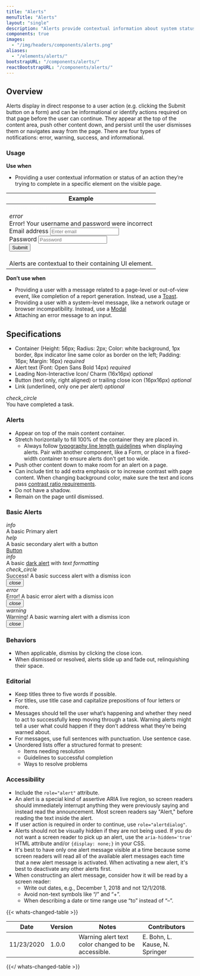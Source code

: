 ```yaml
---
title: "Alerts"
menuTitle: "Alerts"
layout: "single"
description: "Alerts provide contextual information about system status that persists until dismissed or resolved."
components: true
images:
  - "/img/headers/components/alerts.png"
aliases:
  - "/elements/alerts/"
bootstrapURL: "/components/alerts/"
reactBootstrapURL: "/components/alerts/"
---
```


## Overview

Alerts display in direct response to a user action (e.g. clicking the Submit button on a form) and can be informational or identify actions required on that page before the user can continue. They appear at the top of the content area, push other content down, and persist until the user dismisses them or navigates away from the page. There are four types of notifications: error, warning, success, and informational.

### Usage

**Use when**

- Providing a user contextual information or status of an action they’re trying to complete in a specific element on the visible page.

<table class="table table-bordered">
  <thead class="thead-light">
    <tr>
      <th scope="col">Example</th>
    </tr>
  </thead>
  <tbody>
    <tr>
      <td style="line-height: 1.25" scope="row">
        <div class="border">
          <div class="p-3 bg-primary text-white d-flex">
            <i class="material-icons" style="color: #fff;">menu</i>
            <span class="h1 ml-3 mb-0" style="color: #fff;">App Title</span>
          </div>
          <div class="alert alert-danger mx-3 mt-3 mb-0" role="alert">
            <i class="modus-icon material-icons alert-icon">error</i>
            <div>Error! Your username and password were incorrect</div>
          </div>
          <div class="p-3">
            <form>
              <div class="form-group">
                <label for="exampleInputEmail1">Email address</label>
                <input
                  type="email"
                  class="form-control"
                  id="exampleInputEmail1"
                  aria-describedby="emailHelp"
                  placeholder="Enter email"
                />
              </div>
              <div class="form-group">
                <label for="exampleInputPassword1">Password</label>
                <input
                  type="password"
                  class="form-control"
                  id="exampleInputPassword1"
                  placeholder="Password"
                />
              </div>
              <button type="submit" class="btn btn-primary">Submit</button>
            </form>
          </div>
        </div>
      </td>
    </tr>
    <tr>
      <td class="do" scope="row">
        Alerts are contextual to their containing UI element.
      </td>
    </tr>
  </tbody>
</table>

**Don’t use when**

- Providing a user with a message related to a page-level or out-of-view event, like completion of a report generation. Instead, use a [Toast](/components/toasts/).
- Providing a user with a system-level message, like a network outage or browser incompatibility. Instead, use a [Modal](/components/modals/)
- Attaching an error message to an input.

## Specifications

- Container (Height: 56px; Radius: 2px; Color: white background, 1px border, 8px indicator line same color as border on the left; Padding: 16px; Margin: 16px) _required_
- Alert text (Font: Open Sans Bold 14px) _required_
- Leading Non-Interactive Icon/ Charm (16x16px) _optional_
- Button (text only, right aligned) or trailing close icon (16px16px) _optional_
- Link (underlined, only one per alert) _optional_

<div class="p-5 my-3 pr-5 bg-light">
  <div class="alert alert-success" style="max-width: 460px" role="alert" data-toggle="popover" data-trigger="manual" data-html="true" data-placement="right" data-content="<small><b>Height:</b> 56px<br><b>Background:</b> White<br><b>Border-radius:</b> 2px<br></small>">
      <i class="material-icons alert-icon">check_circle</i>
      <div data-toggle="popover" data-trigger="manual" data-html="true" data-placement="bottom" data-offset="19" data-content="<small><b>Font:</b> Open Sans Bold 14px</small>">You have completed a task.</div>
    </div>
</div>

<script>
$(function () {
  $('[data-toggle="popover"]').popover('show')
})
</script>

### Alerts

- Appear on top of the main content container.
- Stretch horizontally to fill 100% of the container they are placed in.
  - Always follow [typography line length guidelines](/foundations/typography/#line-length) when displaying alerts. Pair with another component, like a Form, or place in a fixed-width container to ensure alerts don't get too wide.
- Push other content down to make room for an alert on a page.
- Can include tint to add extra emphasis or to increase contrast with page content. When changing background color, make sure the text and icons pass [contrast ratio requirements](/foundations/accessibility/).
- Do not have a shadow.
- Remain on the page until dismissed.

### Basic Alerts

<div class="alert alert-primary" role="alert">
  <i class="modus-icon material-icons alert-icon">info</i>
  <div>A basic Primary alert</div>
</div>
<div class="alert alert-secondary" role="alert">
  <i class="modus-icon material-icons alert-icon">help</i>
  <div>A basic secondary alert with a button</div>
  <a href="#" class="btn btn-sm btn-text-secondary">Button</a>
</div>
<div class="alert alert-dark" role="alert">
  <i class="modus-icon material-icons alert-icon">info</i>
  <div>A basic <u>dark alert</u> with <em>text formatting</em></div>
</div>
<div class="alert alert-success fade show" role="alert">
  <i class="material-icons alert-icon">check_circle</i>
  <div>Success! A basic success alert with a dismiss icon</div>
  <button type="button" class="close" data-dismiss="alert">
    <i class="modus-icon material-icons">close</i>
  </button>
</div>
<div class="alert alert-danger fade show" role="alert">
  <i class="material-icons alert-icon">error</i>
  <div>Error! A basic error alert with a dismiss icon</div>
  <button type="button" class="close" data-dismiss="alert">
    <i class="modus-icon material-icons">close</i>
  </button>
</div>
<div class="alert alert-warning text-dark fade show" role="alert">
  <i class="modus-icon material-icons alert-icon">warning</i>
  <div>Warning! A basic warning alert with a dismiss icon</div>
  <button type="button" class="close" data-dismiss="alert">
    <i class="modus-icon material-icons">close</i>
  </button>
</div>

### Behaviors

- When applicable, dismiss by clicking the close icon.
- When dismissed or resolved, alerts slide up and fade out, relinquishing their space.

### Editorial

- Keep titles three to five words if possible.
- For titles, use title case and capitalize prepositions of four letters or more.
- Messages should tell the user what’s happening and whether they need to act to successfully keep moving through a task. Warning alerts might tell a user what could happen if they don’t address what they’re being warned about.
- For messages, use full sentences with punctuation. Use sentence case.
- Unordered lists offer a structured format to present:
  - Items needing resolution
  - Guidelines to successful completion
  - Ways to resolve problems

### Accessibility

- Include the `role="alert"` attribute.
- An alert is a special kind of assertive ARIA live region, so screen readers should immediately interrupt anything they were previously saying and instead read the announcement. Most screen readers say "Alert," before reading the text inside the alert.
- If user action is required in order to continue, use `role="alertdialog"`.
- Alerts should not be visually hidden if they are not being used. If you do not want a screen reader to pick up an alert, use the `aria-hidden='true'` HTML attribute and/or `{display: none;}` in your CSS.
- It's best to have only one alert message visible at a time because some screen readers will read all of the available alert messages each time that a new alert message is activated. When activating a new alert, it's best to deactivate any other alerts first.
- When constructing an alert message, consider how it will be read by a screen reader:
  - Write out dates, e.g., December 1, 2018 and not 12/1/2018.
  - Avoid non-text symbols like “/” and “+”.
  - When describing a date or time range use “to” instead of “–”.

{{< whats-changed-table >}}

| Date       | Version | Notes                                              | Contributors                   |
| ---------- | ------- | -------------------------------------------------- | ------------------------------ |
| 11/23/2020 | 1.0.0   | Warning alert text color changed to be accessible. | E. Bohn, L. Kause, N. Springer |

{{</ whats-changed-table >}}

